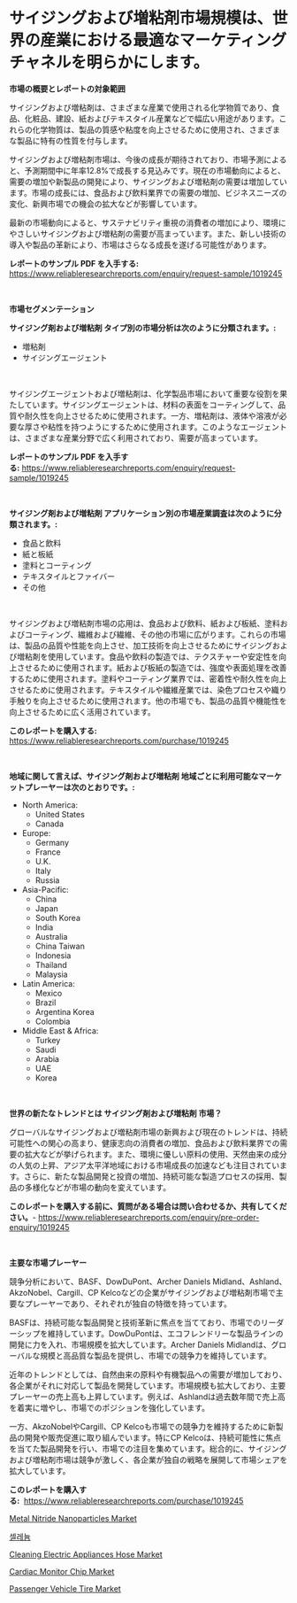 <p><h1>サイジングおよび増粘剤市場規模は、世界の産業における最適なマーケティングチャネルを明らかにします。</h1></p><p><strong>市場の概要とレポートの対象範囲</strong></p>
<p><p>サイジングおよび増粘剤は、さまざまな産業で使用される化学物質であり、食品、化粧品、建設、紙およびテキスタイル産業などで幅広い用途があります。これらの化学物質は、製品の質感や粘度を向上させるために使用され、さまざまな製品に特有の性質を付与します。</p><p>サイジングおよび増粘剤市場は、今後の成長が期待されており、市場予測によると、予測期間中に年率12.8%で成長する見込みです。現在の市場動向によると、需要の増加や新製品の開発により、サイジングおよび増粘剤の需要は増加しています。市場の成長には、食品および飲料業界での需要の増加、ビジネスニーズの変化、新興市場での機会の拡大などが影響しています。</p><p>最新の市場動向によると、サステナビリティ重視の消費者の増加により、環境にやさしいサイジングおよび増粘剤の需要が高まっています。また、新しい技術の導入や製品の革新により、市場はさらなる成長を遂げる可能性があります。</p></p>
<p><strong>レポートのサンプル PDF を入手する:</strong> <a href="https://www.reliableresearchreports.com/enquiry/request-sample/1019245">https://www.reliableresearchreports.com/enquiry/request-sample/1019245</a></p>
<p>&nbsp;</p>
<p><strong>市場セグメンテーション</strong></p>
<p><strong>サイジング剤および増粘剤 タイプ別の市場分析は次のように分類されます。:</strong></p>
<p><ul><li>増粘剤</li><li>サイジングエージェント</li></ul></p>
<p>&nbsp;</p>
<p><p>サイジングエージェントおよび増粘剤は、化学製品市場において重要な役割を果たしています。サイジングエージェントは、材料の表面をコーティングして、品質や耐久性を向上させるために使用されます。一方、増粘剤は、液体や溶液が必要な厚さや粘性を持つようにするために使用されます。このようなエージェントは、さまざまな産業分野で広く利用されており、需要が高まっています。</p></p>
<p><strong>レポートのサンプル PDF を入手する:</strong>&nbsp;<a href="https://www.reliableresearchreports.com/enquiry/request-sample/1019245">https://www.reliableresearchreports.com/enquiry/request-sample/1019245</a></p>
<p>&nbsp;</p>
<p><strong> サイジング剤および増粘剤 アプリケーション別の市場産業調査は次のように分類されます。:</strong></p>
<p><ul><li>食品と飲料</li><li>紙と板紙</li><li>塗料とコーティング</li><li>テキスタイルとファイバー</li><li>その他</li></ul></p>
<p>&nbsp;</p>
<p><p>サイジングおよび増粘剤市場の応用は、食品および飲料、紙および板紙、塗料およびコーティング、繊維および繊維、その他の市場に広がります。これらの市場は、製品の品質や性能を向上させ、加工技術を向上させるためにサイジングおよび増粘剤を使用しています。食品や飲料の製造では、テクスチャーや安定性を向上させるために使用されます。紙および板紙の製造では、強度や表面処理を改善するために使用されます。塗料やコーティング業界では、密着性や耐久性を向上させるために使用されます。テキスタイルや繊維産業では、染色プロセスや織り手触りを向上させるために使用されます。他の市場でも、製品の品質や機能性を向上させるために広く活用されています。</p></p>
<p><strong>このレポートを購入する:</strong>&nbsp; <a href="https://www.reliableresearchreports.com/purchase/1019245">https://www.reliableresearchreports.com/purchase/1019245</a></p>
<p>&nbsp;</p>
<p><strong>地域に関して言えば、サイジング剤および増粘剤 地域ごとに利用可能なマーケットプレーヤーは次のとおりです。:</strong></p>
<p><ul>
    <li>
        North America:
        <ul>
            <li>United States</li>
            <li>Canada</li>
        </ul>
    </li>
    <li>
        Europe:
        <ul>
            <li>Germany</li>
            <li>France</li>
            <li>U.K.</li>
            <li>Italy</li>
            <li>Russia</li>
        </ul>
    </li>
    <li>
        Asia-Pacific:
        <ul>
            <li>China</li>
            <li>Japan</li>
            <li>South Korea</li>
            <li>India</li>
            <li>Australia</li>
            <li>China Taiwan</li>
            <li>Indonesia</li>
            <li>Thailand</li>
            <li>Malaysia</li>
        </ul>
    </li>
    <li>
        Latin America:
        <ul>
            <li>Mexico</li>
            <li>Brazil</li>
            <li>Argentina Korea</li>
            <li>Colombia</li>
        </ul>
    </li>
    <li>
        Middle East & Africa:
        <ul>
            <li>Turkey</li>
            <li>Saudi</li>
            <li>Arabia</li>
            <li>UAE</li>
            <li>Korea</li>
        </ul>
    </li>
    </ul></p>
<p>&nbsp;</p>
<p><strong>世界の新たなトレンドとは サイジング剤および増粘剤 市場？</strong></p>
<p><p>グローバルなサイジングおよび増粘剤市場の新興および現在のトレンドは、持続可能性への関心の高まり、健康志向の消費者の増加、食品および飲料業界での需要の拡大などが挙げられます。また、環境に優しい原料の使用、天然由来の成分の人気の上昇、アジア太平洋地域における市場成長の加速なども注目されています。さらに、新たな製品開発と投資の増加、持続可能な製造プロセスの採用、製品の多様化などが市場の動向を変えています。</p></p>
<p><strong>このレポートを購入する前に、質問がある場合は問い合わせるか、共有してください。</strong>- <a href="https://www.reliableresearchreports.com/enquiry/pre-order-enquiry/1019245">https://www.reliableresearchreports.com/enquiry/pre-order-enquiry/1019245</a></p>
<p>&nbsp;</p>
<p><strong>主要な市場プレーヤー</strong></p>
<p><p>競争分析において、BASF、DowDuPont、Archer Daniels Midland、Ashland、AkzoNobel、Cargill、CP Kelcoなどの企業がサイジングおよび増粘剤市場で主要なプレーヤーであり、それぞれが独自の特徴を持っています。</p><p>BASFは、持続可能な製品開発と技術革新に焦点を当てており、市場でのリーダーシップを維持しています。DowDuPontは、エコフレンドリーな製品ラインの開発に力を入れ、市場規模を拡大しています。Archer Daniels Midlandは、グローバルな規模と高品質な製品を提供し、市場での競争力を維持しています。</p><p>近年のトレンドとしては、自然由来の原料や有機製品への需要が増加しており、各企業がそれに対応して製品を開発しています。市場規模も拡大しており、主要プレーヤーの売上高も上昇しています。例えば、Ashlandは過去数年間で売上高を着実に増やし、市場でのポジションを強化しています。</p><p>一方、AkzoNobelやCargill、CP Kelcoも市場での競争力を維持するために新製品の開発や販売促進に取り組んでいます。特にCP Kelcoは、持続可能性に焦点を当てた製品開発を行い、市場での注目を集めています。総合的に、サイジングおよび増粘剤市場は競争が激しく、各企業が独自の戦略を展開して市場シェアを拡大しています。</p></p>
<p><strong>このレポートを購入する:</strong>&nbsp;&nbsp;<a href="https://www.reliableresearchreports.com/purchase/1019245">https://www.reliableresearchreports.com/purchase/1019245</a></p>
<p><p><a href="https://artistic-helicopter-ca9.notion.site/Metal-Nitride-Nanoparticles-Market-Dynamics-2024-2031-Also-about-Its-Market-Trends-Projections-an-3927113ea1664d2492101e25272749ce">Metal Nitride Nanoparticles Market</a></p><p><a href="https://github.com/vs019sa3m8x/Market-Research-Report-List-1/blob/main/6892869186385.md">셀레늄</a></p><p><a href="https://issuu.com/reportprime-2/docs/cleaning-electric-appliances-hose-market-size-2030">Cleaning Electric Appliances Hose Market</a></p><p><a href="https://github.com/gulaimolin/Market-Research-Report-List-3/blob/main/cardiac-monitor-chip-market.md">Cardiac Monitor Chip Market</a></p><p><a href="https://view.publitas.com/reportprime-1/passenger-vehicle-tire-market-insights-market-players-and-forecast-till-2031/">Passenger Vehicle Tire Market</a></p></p>